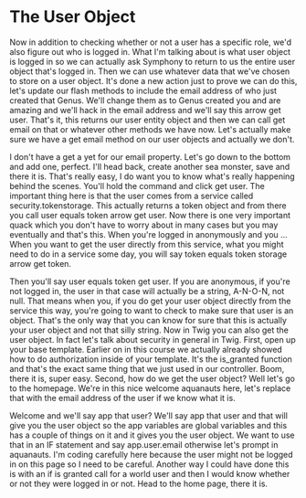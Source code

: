 # The User Object

Now in addition to checking whether or not a user has a specific role, we'd also figure out who is logged in. What I'm talking about is what user object is logged in so we can actually ask Symphony to return to us the entire user object that's logged in. Then we can use whatever data that we've chosen to store on a user object. It's done a new action just to prove we can do this, let's update our flash methods to include the email address of who just created that Genus. We'll change them as to Genus created you and are amazing and we'll hack in the email address and we'll say this arrow get user. That's it, this returns our user entity object and then we can call get email on that or whatever other methods we have now. Let's actually make sure we have a get email method on our user objects and actually we don't.

I don't have a get a yet for our email property. Let's go down to the bottom and add one, perfect. I'll head back, create another sea monster, save and there it is. That's really easy, I do want you to know what's really happening behind the scenes. You'll hold the command and click get user. The important thing here is that the user comes from a service called security.tokenstorage. This actually returns a token object and from there you call user equals token arrow get user. Now there is one very important quack which you don't have to worry about in many cases but you may eventually and that's this. When you're logged in anonymously and you ... When you want to get the user directly from this service, what you might need to do in a service some day, you will say token equals token storage arrow get token.

Then you'll say user equals token get user. If you are anonymous, if you're not logged in, the user in that case will actually be a string, A-N-O-N, not null. That means when you, if you do get your user object directly from the service this way, you're going to want to check to make sure that user is an object. That's the only way that you can know for sure that this is actually your user object and not that silly string. Now in Twig you can also get the user object. In fact let's talk about security in general in Twig. First, open up your base template. Earlier on in this course we actually already showed how to do authorization inside of your template. It's the is_granted function and that's the exact same thing that we just used in our controller. Boom, there it is, super easy. Second, how do we get the user object? Well let's go to the homepage. We're in this nice welcome aquanauts here, let's replace that with the email address of the user if we know what it is.

Welcome and we'll say app that user? We'll say app that user and that will give you the user object so the app variables are global variables and this has a couple of things on it and it gives you the user object. We want to use that in an IF statement and say app.user.email otherwise let's prompt in aquanauts. I'm coding carefully here because the user might not be logged in on this page so I need to be careful. Another way I could have done this is with an if is granted call for a world user and then I would know whether or not they were logged in or not. Head to the home page, there it is.
